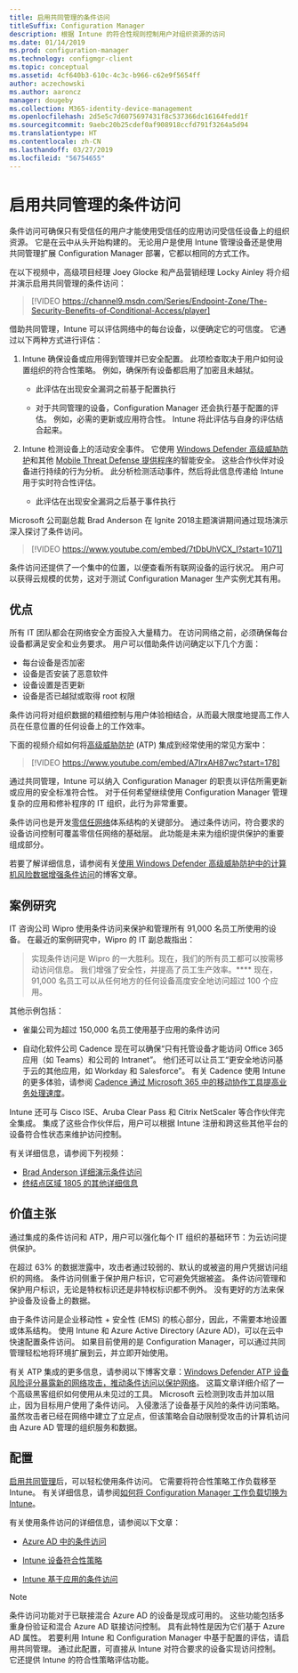 ```yaml
---
title: 启用共同管理的条件访问
titleSuffix: Configuration Manager
description: 根据 Intune 的符合性规则控制用户对组织资源的访问
ms.date: 01/14/2019
ms.prod: configuration-manager
ms.technology: configmgr-client
ms.topic: conceptual
ms.assetid: 4cf640b3-610c-4c3c-b966-c62e9f5654ff
author: aczechowski
ms.author: aaroncz
manager: dougeby
ms.collection: M365-identity-device-management
ms.openlocfilehash: 2d5e5c7d6075697431f8c537366dc16164fedd1f
ms.sourcegitcommit: 9aebc20b25cdef0af908918ccfd791f3264a5d94
ms.translationtype: HT
ms.contentlocale: zh-CN
ms.lasthandoff: 03/27/2019
ms.locfileid: "56754655"
---
```

# <a name="conditional-access-with-co-management"></a>启用共同管理的条件访问

条件访问可确保只有受信任的用户才能使用受信任的应用访问受信任设备上的组织资源。 它是在云中从头开始构建的。 无论用户是使用 Intune 管理设备还是使用共同管理扩展 Configuration Manager 部署，它都以相同的方式工作。

在以下视频中，高级项目经理 Joey Glocke 和产品营销经理 Locky Ainley 将介绍并演示启用共同管理的条件访问：

> [!VIDEO https://channel9.msdn.com/Series/Endpoint-Zone/The-Security-Benefits-of-Conditional-Access/player]

借助共同管理，Intune 可以评估网络中的每台设备，以便确定它的可信度。 它通过以下两种方式进行评估：

1. Intune 确保设备或应用得到管理并已安全配置。 此项检查取决于用户如何设置组织的符合性策略。 例如，确保所有设备都启用了加密且未越狱。  

    - 此评估在出现安全漏洞之前基于配置执行  

    - 对于共同管理的设备，Configuration Manager 还会执行基于配置的评估。 例如，必需的更新或应用符合性。 Intune 将此评估与自身的评估结合起来。  

2. Intune 检测设备上的活动安全事件。 它使用 [Windows Defender 高级威胁防护](https://docs.microsoft.com/windows/security/threat-protection/windows-defender-atp/get-started)和其他 [Mobile Threat Defense 提供程序](https://www.lookout.com/about/partners/microsoft)的智能安全。 这些合作伙伴对设备进行持续的行为分析。 此分析检测活动事件，然后将此信息传递给 Intune 用于实时符合性评估。  

    - 此评估在出现安全漏洞之后基于事件执行  

Microsoft 公司副总裁 Brad Anderson 在 Ignite 2018主题演讲期间通过现场演示深入探讨了条件访问。 

> [!VIDEO https://www.youtube.com/embed/7tDbUhVCX_I?start=1071]

条件访问还提供了一个集中的位置，以便查看所有联网设备的运行状况。 用户可以获得云规模的优势，这对于测试 Configuration Manager 生产实例尤其有用。


## <a name="benefits"></a>优点

所有 IT 团队都会在网络安全方面投入大量精力。 在访问网络之前，必须确保每台设备都满足安全和业务要求。 用户可以借助条件访问确定以下几个方面： 
- 每台设备是否加密  
- 设备是否安装了恶意软件  
- 设备设置是否更新  
- 设备是否已越狱或取得 root 权限  

条件访问将对组织数据的精细控制与用户体验相结合，从而最大限度地提高工作人员在任意位置的任何设备上的工作效率。

下面的视频介绍如何将[高级威胁防护](https://www.microsoft.com/windowsforbusiness/windows-atp) (ATP) 集成到经常使用的常见方案中：

> [!VIDEO https://www.youtube.com/embed/A7IrxAH87wc?start=178]

通过共同管理，Intune 可以纳入 Configuration Manager 的职责以评估所需更新或应用的安全标准符合性。 对于任何希望继续使用 Configuration Manager 管理复杂的应用和修补程序的 IT 组织，此行为非常重要。

条件访问也是开发[零信任网络](https://cloudblogs.microsoft.com/microsoftsecure/2018/06/14/building-zero-trust-networks-with-microsoft-365/)体系结构的关键部分。 通过条件访问，符合要求的设备访问控制可覆盖零信任网络的基础层。 此功能是未来为组织提供保护的重要组成部分。

若要了解详细信息，请参阅有关[使用 Windows Defender 高级威胁防护中的计算机风险数据增强条件访问](https://techcommunity.microsoft.com/t5/Enterprise-Mobility-Security/Enhancing-conditional-access-with-machine-risk-data-from-Windows/ba-p/250559)的博客文章。



## <a name="case-studies"></a>案例研究

IT 咨询公司 Wipro 使用条件访问来保护和管理所有 91,000 名员工所使用的设备。 在最近的案例研究中，Wipro 的 IT 副总裁指出：

> 实现条件访问是 Wipro 的一大胜利。现在，我们的所有员工都可以按需移动访问信息。
> 我们增强了安全性，并提高了员工生产效率。**** 现在，91,000 名员工可以从任何地方的任何设备高度安全地访问超过 100 个应用。

<!-- waiting for the case study to be public
For more information, see [Wipro drives mobile productivity with Microsoft cloud security tools to improve customer engagements](https://customers.microsoft.com/story/446f72f9-2f50-4697-b688-6d279786e010)
-->

其他示例包括： 

- 雀巢公司为超过 150,000 名员工使用基于应用的条件访问  

- 自动化软件公司 Cadence 现在可以确保“只有托管设备才能访问 Office 365 应用（如 Teams）和公司的 Intranet”。 他们还可以让员工“更安全地访问基于云的其他应用，如 Workday 和 Salesforce”。 有关 Cadence 使用 Intune 的更多体验，请参阅 [Cadence 通过 Microsoft 365 中的移动协作工具提高业务处理速度](https://customers.microsoft.com/story/cadence-partner-professional-services-microsoft-365)。

Intune 还可与 Cisco ISE、Aruba Clear Pass 和 Citrix NetScaler 等合作伙伴完全集成。 集成了这些合作伙伴后，用户可以根据 Intune 注册和跨这些其他平台的设备符合性状态来维护访问控制。

有关详细信息，请参阅下列视频：
- [Brad Anderson 详细演示条件访问](https://youtu.be/8321obNofgM?t=547)  
- [终结点区域 1805 的其他详细信息](https://youtu.be/f-ILlEuBFZg?t=196)  


## <a name="value-proposition"></a>价值主张

通过集成的条件访问和 ATP，用户可以强化每个 IT 组织的基础环节：为云访问提供保护。

在超过 63% 的数据泄露中，攻击者通过较弱的、默认的或被盗的用户凭据访问组织的网络。 条件访问侧重于保护用户标识，它可避免凭据被盗。 条件访问管理和保护用户标识，无论是特权标识还是非特权标识都不例外。 没有更好的方法来保护设备及设备上的数据。

由于条件访问是企业移动性 + 安全性 (EMS) 的核心部分，因此，不需要本地设置或体系结构。 使用 Intune 和 Azure Active Directory (Azure AD)，可以在云中快速配置条件访问。 如果目前使用的是 Configuration Manager，可以通过共同管理轻松地将环境扩展到云，并立即开始使用。

有关 ATP 集成的更多信息，请参阅以下博客文章：[Windows Defender ATP 设备风险评分暴露新的网络攻击，推动条件访问以保护网络](https://cloudblogs.microsoft.com/microsoftsecure/2018/11/28/windows-defender-atp-device-risk-score-exposes-new-cyberattack-drives-conditional-access-to-protect-networks/)。 这篇文章详细介绍了一个高级黑客组织如何使用从未见过的工具。 Microsoft 云检测到攻击并加以阻止，因为目标用户使用了条件访问。 入侵激活了设备基于风险的条件访问策略。 虽然攻击者已经在网络中建立了立足点，但该策略会自动限制受攻击的计算机访问由 Azure AD 管理的组织服务和数据。



## <a name="configure"></a>配置

[启用共同管理](/sccm/comanage/how-to-enable)后，可以轻松使用条件访问。 它需要将符合性策略工作负载移至 Intune。 有关详细信息，请参阅[如何将 Configuration Manager 工作负载切换为 Intune](/sccm/comanage/how-to-switch-workloads)。 

有关使用条件访问的详细信息，请参阅以下文章： 

- [Azure AD 中的条件访问](https://docs.microsoft.com/azure/active-directory/active-directory-conditional-access-azure-portal)  

- [Intune 设备符合性策略](https://docs.microsoft.com/intune/device-compliance)  

- [Intune 基于应用的条件访问](https://docs.microsoft.com/intune/app-based-conditional-access-intune)  

> [!Note]  
> 条件访问功能对于已联接混合 Azure AD 的设备是现成可用的。 这些功能包括多重身份验证和混合 Azure AD 联接访问控制。 具有此特性是因为它们基于 Azure AD 属性。 若要利用 Intune 和 Configuration Manager 中基于配置的评估，请启用共同管理。 通过此配置，可直接从 Intune 对符合要求的设备实现访问控制。 它还提供 Intune 的符合性策略评估功能。  

